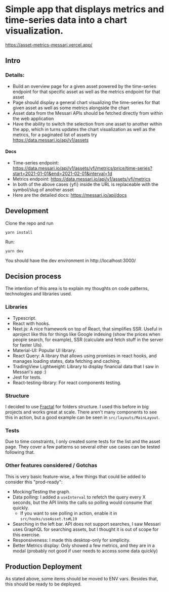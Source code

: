 # Simple app that displays metrics and time-series data into a chart visualization.

https://asset-metrics-messari.vercel.app/

## Intro

### Details:

- Build an overview page for a given asset powered by the time-series endpoint for that specific asset as well as the metrics endpoint for that asset
- Page should display a general chart visualizing the time-series for that given asset as well as some metrics alongside the chart
- Asset data from the Messari APIs should be fetched directly from within the web application
- Have the ability to switch the selection from one asset to another within the app, which in turns updates the chart visualization as well as the metrics, for a paginated list of assets try https://data.messari.io/api/v1/assets

#### Docs

- Time-series endpoint: https://data.messari.io/api/v1/assets/yfi/metrics/price/time-series?start=2021-01-01&end=2021-02-01&interval=1d
- Metrics endpoint: https://data.messari.io/api/v1/assets/yfi/metrics
- In both of the above cases {yfi} inside the URL is replaceable with the symbol/slug of another asset
- Here are the detailed docs: https://messari.io/api/docs

## Development

Clone the repo and run

```
yarn install
```

Run:

```
yarn dev
```

You should have the dev environment in http://localhost:3000/

## Decision process

The intention of this area is to explain my thoughts on code patterns,
technologies and libraries used.

### Libraries

- Typescript.
- React with hooks.
- Next.js: A nice framework on top of React, that simplifies SSR. Useful in aproject like this for things like Google indexing (show the prices when people search, for example), SSR (calculate and fetch stuff in the server for faster UIs).
- Material-UI: Popular UI library.
- React Query: A library that allows using promises in react hooks, and manages loading states, data fetching and caching.
- TradingView Lightweight: Library to display financial data that I saw in Messari's app :)
- Jest for tests.
- React-testing-library: For react components testing.

### Structure

I decided to use [Fractal](https://hackernoon.com/fractal-a-react-app-structure-for-infinite-scale-4dab943092af) for folders structure. I used this before in big projects and works great at scale.
There aren't many components to see this in action, but a good example can be seen in `src/layouts/MainLayout`.

### Tests

Due to time constraints, I only created some tests for the list and the asset page. They cover a few patterns so several other use cases can be tested following that.

### Other features considered / Gotchas

This is very basic feature-wise, a few things that could be added to consider this "prod-ready":

- Mocking/Testing the graph.
- Data polling: I added a `useInterval` to refetch the query every X seconds, but the API limits the calls so polling would consume that quickly.
  - If you want to see polling in action, enable it in `src/hooks/useAsset.ts#L19`
- Searching in the left bar. API does not support searches, I saw Messari uses GraphQL for searching assets, but I thought it is out of scope for this exercise.
- Responsiveness: I made this desktop-only for simplicity.
- Better Metrics display: Only showed a few metrics, and they are in a modal (probably not good if user needs to access some data quickly)

## Production Deployment

As stated above, some items should be moved to ENV vars. Besides that, this should be ready to be deployed.
